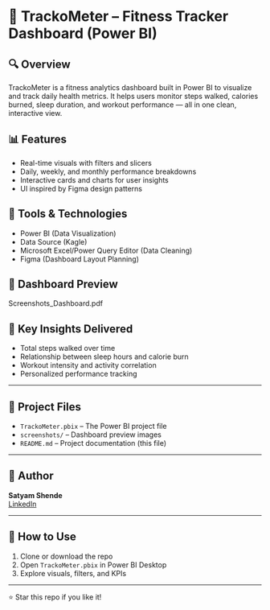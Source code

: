 # 🏃 TrackoMeter – Fitness Tracker Dashboard (Power BI)

## 🔍 Overview
TrackoMeter is a fitness analytics dashboard built in Power BI to visualize and track daily health metrics. It helps users monitor steps walked, calories burned, sleep duration, and workout performance — all in one clean, interactive view.

## 📊 Features
- Real-time visuals with filters and slicers
- Daily, weekly, and monthly performance breakdowns
- Interactive cards and charts for user insights
- UI inspired by Figma design patterns

## 🧰 Tools & Technologies
- Power BI (Data Visualization)
- Data Source (Kagle)
- Microsoft Excel/Power Query Editor (Data Cleaning)
- Figma (Dashboard Layout Planning)

## 📸 Dashboard Preview
Screenshots_Dashboard.pdf


## 🧠 Key Insights Delivered
- Total steps walked over time
- Relationship between sleep hours and calorie burn
- Workout intensity and activity correlation
- Personalized performance tracking

---

## 📁 Project Files
- `TrackoMeter.pbix` – The Power BI project file
- `screenshots/` – Dashboard preview images
- `README.md` – Project documentation (this file)

---

## 👤 Author
**Satyam Shende**  
[LinkedIn](https://www.linkedin.com/in/satyamshende)

---

## 📝 How to Use
1. Clone or download the repo
2. Open `TrackoMeter.pbix` in Power BI Desktop
3. Explore visuals, filters, and KPIs

---

⭐ Star this repo if you like it!
